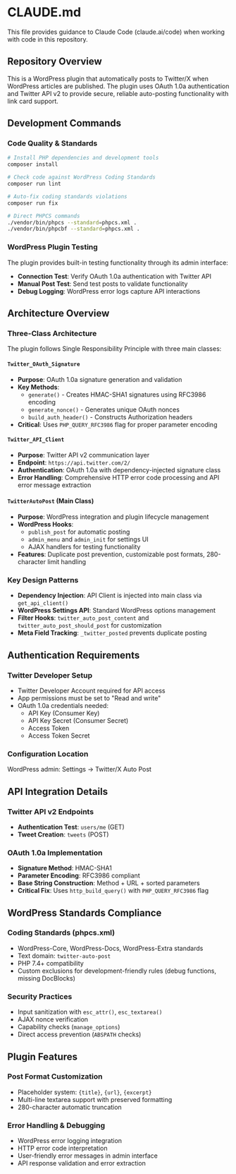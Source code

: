 # CLAUDE.md

This file provides guidance to Claude Code (claude.ai/code) when working with code in this repository.

## Repository Overview

This is a WordPress plugin that automatically posts to Twitter/X when WordPress articles are published. The plugin uses OAuth 1.0a authentication and Twitter API v2 to provide secure, reliable auto-posting functionality with link card support.

## Development Commands

### Code Quality & Standards
```bash
# Install PHP dependencies and development tools
composer install

# Check code against WordPress Coding Standards
composer run lint

# Auto-fix coding standards violations
composer run fix

# Direct PHPCS commands
./vendor/bin/phpcs --standard=phpcs.xml .
./vendor/bin/phpcbf --standard=phpcs.xml .
```

### WordPress Plugin Testing
The plugin provides built-in testing functionality through its admin interface:
- **Connection Test**: Verify OAuth 1.0a authentication with Twitter API
- **Manual Post Test**: Send test posts to validate functionality
- **Debug Logging**: WordPress error logs capture API interactions

## Architecture Overview

### Three-Class Architecture
The plugin follows Single Responsibility Principle with three main classes:

#### `Twitter_OAuth_Signature`
- **Purpose**: OAuth 1.0a signature generation and validation
- **Key Methods**: 
  - `generate()` - Creates HMAC-SHA1 signatures using RFC3986 encoding
  - `generate_nonce()` - Generates unique OAuth nonces
  - `build_auth_header()` - Constructs Authorization headers
- **Critical**: Uses `PHP_QUERY_RFC3986` flag for proper parameter encoding

#### `Twitter_API_Client`
- **Purpose**: Twitter API v2 communication layer
- **Endpoint**: `https://api.twitter.com/2/`
- **Authentication**: OAuth 1.0a with dependency-injected signature class
- **Error Handling**: Comprehensive HTTP error code processing and API error message extraction

#### `TwitterAutoPost` (Main Class)
- **Purpose**: WordPress integration and plugin lifecycle management
- **WordPress Hooks**: 
  - `publish_post` for automatic posting
  - `admin_menu` and `admin_init` for settings UI
  - AJAX handlers for testing functionality
- **Features**: Duplicate post prevention, customizable post formats, 280-character limit handling

### Key Design Patterns
- **Dependency Injection**: API Client is injected into main class via `get_api_client()`
- **WordPress Settings API**: Standard WordPress options management
- **Filter Hooks**: `twitter_auto_post_content` and `twitter_auto_post_should_post` for customization
- **Meta Field Tracking**: `_twitter_posted` prevents duplicate posting

## Authentication Requirements

### Twitter Developer Setup
- Twitter Developer Account required for API access
- App permissions must be set to "Read and write"
- OAuth 1.0a credentials needed:
  - API Key (Consumer Key)
  - API Key Secret (Consumer Secret) 
  - Access Token
  - Access Token Secret

### Configuration Location
WordPress admin: Settings → Twitter/X Auto Post

## API Integration Details

### Twitter API v2 Endpoints
- **Authentication Test**: `users/me` (GET)
- **Tweet Creation**: `tweets` (POST)

### OAuth 1.0a Implementation
- **Signature Method**: HMAC-SHA1
- **Parameter Encoding**: RFC3986 compliant
- **Base String Construction**: Method + URL + sorted parameters
- **Critical Fix**: Uses `http_build_query()` with `PHP_QUERY_RFC3986` flag

## WordPress Standards Compliance

### Coding Standards (phpcs.xml)
- WordPress-Core, WordPress-Docs, WordPress-Extra standards
- Text domain: `twitter-auto-post`
- PHP 7.4+ compatibility
- Custom exclusions for development-friendly rules (debug functions, missing DocBlocks)

### Security Practices
- Input sanitization with `esc_attr()`, `esc_textarea()`
- AJAX nonce verification
- Capability checks (`manage_options`)
- Direct access prevention (`ABSPATH` checks)

## Plugin Features

### Post Format Customization
- Placeholder system: `{title}`, `{url}`, `{excerpt}`
- Multi-line textarea support with preserved formatting
- 280-character automatic truncation

### Error Handling & Debugging
- WordPress error logging integration
- HTTP error code interpretation
- User-friendly error messages in admin interface
- API response validation and error extraction